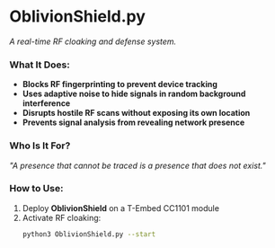 # OblivionShield.py  
_A real-time RF cloaking and defense system._  

### What It Does:  
- **Blocks RF fingerprinting to prevent device tracking**  
- **Uses adaptive noise to hide signals in random background interference**  
- **Disrupts hostile RF scans without exposing its own location**  
- **Prevents signal analysis from revealing network presence**  

### Who Is It For?  
_"A presence that cannot be traced is a presence that does not exist."_  

### How to Use:  
1. Deploy **OblivionShield** on a T-Embed CC1101 module  
2. Activate RF cloaking:  
   ```bash
   python3 OblivionShield.py --start
